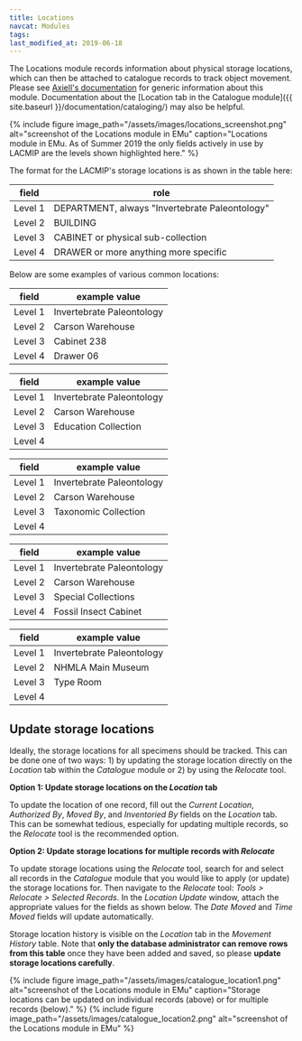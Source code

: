 ```yaml
---
title: Locations
navcat: Modules
tags: 
last_modified_at: 2019-06-18
---
```

The Locations module records information about physical storage locations, which can then be attached to catalogue records to track object movement. Please see [Axiell's documentation](http://help.emu.axiell.com/latest/en/Topics/EMu/Locations%20module.htm) for generic information about this module. Documentation about the [Location tab in the Catalogue module]({{ site.baseurl }}/documentation/cataloging/) may also be helpful.

{% include figure image_path="/assets/images/locations_screenshot.png" alt="screenshot of the Locations module in EMu" caption="Locations module in EMu. As of Summer 2019 the only fields actively in use by LACMIP are the levels shown highlighted here." %}

The format for the LACMIP's storage locations is as shown in the table here:

field | role
--- | ---
Level 1 | DEPARTMENT, always "Invertebrate Paleontology"
Level 2 | BUILDING
Level 3 | CABINET or physical sub-collection
Level 4 | DRAWER or more anything more specific

Below are some examples of various common locations:

field | example value
--- | ---
Level 1 | Invertebrate Paleontology
Level 2 | Carson Warehouse
Level 3 | Cabinet 238
Level 4 | Drawer 06

field | example value
--- | ---
Level 1 | Invertebrate Paleontology
Level 2 | Carson Warehouse
Level 3 | Education Collection
Level 4 |

field | example value
--- | ---
Level 1 | Invertebrate Paleontology
Level 2 | Carson Warehouse
Level 3 | Taxonomic Collection
Level 4 |

field | example value
--- | ---
Level 1 | Invertebrate Paleontology
Level 2 | Carson Warehouse
Level 3 | Special Collections
Level 4 | Fossil Insect Cabinet

field | example value
--- | ---
Level 1 | Invertebrate Paleontology
Level 2 | NHMLA Main Museum
Level 3 | Type Room
Level 4 |

## Update storage locations

Ideally, the storage locations for all specimens should be tracked. This can be done one of two ways: 1) by updating the storage location directly on the *Location* tab within the *Catalogue* module or 2) by using the *Relocate* tool.

**Option 1: Update storage locations on the *Location* tab**

To update the location of one record, fill out the *Current Location*, *Authorized By*, *Moved By*, and *Inventoried By* fields on the *Location* tab. This can be somewhat tedious, especially for updating multiple records, so the *Relocate* tool is the recommended option.

**Option 2: Update storage locations for multiple records with *Relocate***

To update storage locations using the *Relocate* tool, search for and select all records in the *Catalogue* module that you would like to apply (or update) the storage locations for. Then navigate to the *Relocate* tool: *Tools > Relocate > Selected Records*. In the *Location Update* window, attach the appropriate values for the fields as shown below. The *Date Moved* and *Time Moved* fields will update automatically. 

Storage location history is visible on the *Location* tab in the *Movement History* table. Note that **only the database administrator can remove rows from this table** once they have been added and saved, so please **update storage locations carefully**.

{% include figure image_path="/assets/images/catalogue_location1.png" alt="screenshot of the Locations module in EMu" caption="Storage locations can be updated on individual records (above) or for multiple records (below)." %}
{% include figure image_path="/assets/images/catalogue_location2.png" alt="screenshot of the Locations module in EMu" %}
